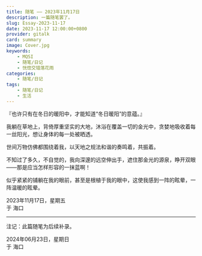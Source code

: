 ```yaml
---
title: 随笔 —— 2023年11月17日
description: 一篇随笔罢了。
slug: Essay-2023-11-17
date: 2023-11-17 12:00:00+0800
provider: gitalk
card: summary
image: Cover.jpg
keywords:
    - MQSI
    - 随笔/日记
    - 恍惚交错落花雨
categories:
    - 随笔/日记
tags:
    - 随笔/日记
    - 生活
---
```


『也许只有在冬日的暖阳中，才能知道“冬日暖阳”的意蕴。』  

我躺在草地上，背倚厚重坚实的大地，沐浴在覆盖一切的金光中，贪婪地吸收着每一丝阳光，想让身体的每一处被晒透。  

世间万物仿佛都围绕着我，以天地之规法和谐的奏鸣着，共振着。  

不知过了多久，不自觉的，我向深邃的远空伸出手，遮住那金光的源泉，睁开双眼——那是应当怎样形容的一抹蓝啊！  

似乎紧紧的铺躺在我的眼前，甚至是根植于我的眼中，这使我感到一阵的眩晕，一阵温暖的眩晕。

2023年11月17日，星期五  
于 海口

**********  

注记：此篇随笔为后续补录。

2024年06月23日，星期日  
于 海口  